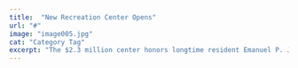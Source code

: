 ```yaml
---
title:  "New Recreation Center Opens"
url: "#"
image: "image005.jpg"
cat: "Category Tag"
excerpt: "The $2.3 million center honors longtime resident Emanuel P. Johnson"
---
```

